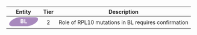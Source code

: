 |Entity|Tier|Description              |
|:----:|:----:|------------------------------|
|![BL](images/icons/BL_tier2.png) | 2 | Role of RPL10 mutations in BL requires confirmation|
